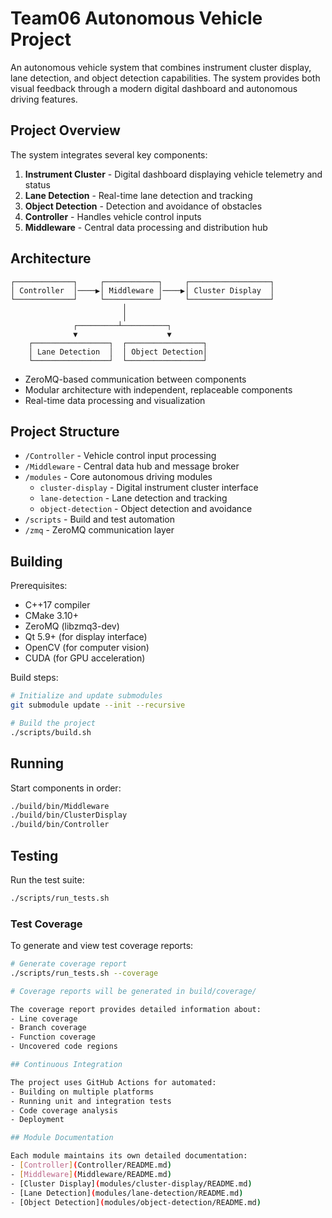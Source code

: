 # Team06 Autonomous Vehicle Project

An autonomous vehicle system that combines instrument cluster display, lane detection, and object detection capabilities. The system provides both visual feedback through a modern digital dashboard and autonomous driving features.

## Project Overview

The system integrates several key components:

1. **Instrument Cluster** - Digital dashboard displaying vehicle telemetry and status
2. **Lane Detection** - Real-time lane detection and tracking
3. **Object Detection** - Detection and avoidance of obstacles
4. **Controller** - Handles vehicle control inputs
5. **Middleware** - Central data processing and distribution hub

## Architecture

```
┌─────────────┐     ┌────────────┐     ┌──────────────────┐
│ Controller  │────▶│ Middleware │────▶│ Cluster Display  │
└─────────────┘     └────────────┘     └──────────────────┘
                         │
                         │
              ┌─────────┴──────────┐
              ▼                    ▼
    ┌─────────────────┐  ┌─────────────────┐
    │ Lane Detection  │  │ Object Detection│
    └─────────────────┘  └─────────────────┘
```

- ZeroMQ-based communication between components
- Modular architecture with independent, replaceable components
- Real-time data processing and visualization

## Project Structure

- `/Controller` - Vehicle control input processing
- `/Middleware` - Central data hub and message broker
- `/modules` - Core autonomous driving modules
  - `cluster-display` - Digital instrument cluster interface
  - `lane-detection` - Lane detection and tracking
  - `object-detection` - Object detection and avoidance
- `/scripts` - Build and test automation
- `/zmq` - ZeroMQ communication layer

## Building

Prerequisites:
- C++17 compiler
- CMake 3.10+
- ZeroMQ (libzmq3-dev)
- Qt 5.9+ (for display interface)
- OpenCV (for computer vision)
- CUDA (for GPU acceleration)

Build steps:
```bash
# Initialize and update submodules
git submodule update --init --recursive

# Build the project
./scripts/build.sh
```

## Running

Start components in order:
```bash
./build/bin/Middleware
./build/bin/ClusterDisplay
./build/bin/Controller
```

## Testing

Run the test suite:
```bash
./scripts/run_tests.sh
```

### Test Coverage

To generate and view test coverage reports:
```bash
# Generate coverage report
./scripts/run_tests.sh --coverage

# Coverage reports will be generated in build/coverage/

The coverage report provides detailed information about:
- Line coverage
- Branch coverage
- Function coverage
- Uncovered code regions

## Continuous Integration

The project uses GitHub Actions for automated:
- Building on multiple platforms
- Running unit and integration tests
- Code coverage analysis
- Deployment

## Module Documentation

Each module maintains its own detailed documentation:
- [Controller](Controller/README.md)
- [Middleware](Middleware/README.md)
- [Cluster Display](modules/cluster-display/README.md)
- [Lane Detection](modules/lane-detection/README.md)
- [Object Detection](modules/object-detection/README.md)
